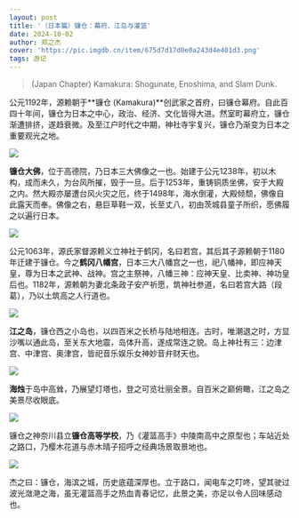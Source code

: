 ```yaml
---
layout: post
title: '（日本篇）镰仓：幕府、江岛与灌篮'
date: 2024-10-02
author: 郑之杰
cover: 'https://pic.imgdb.cn/item/675d7d17d0e0a243d4e401d3.png'
tags: 游记
---
```


> (Japan Chapter) Kamakura: Shogunate, Enoshima, and Slam Dunk.


公元1192年，源赖朝于**镰仓 (Kamakura)**创武家之首府，曰镰仓幕府。自此百四十年间，镰仓为日本之中心，政治、经济、文化皆得大进。然室町幕府立，镰仓渐遭排挤，遂趋衰微。及至江户时代之中期，神社寺宇复兴，镰仓乃渐变为日本之重要观光之地。

![](https://pic.imgdb.cn/item/675d804bd0e0a243d4e40264.png)

**镰仓大佛**，位于高德院，乃日本三大佛像之一也。始建于公元1238年，初以木构，成而未久，为台风所摧，毁于一旦。后于1253年，重铸铜质坐佛，安于大殿之内。然大殿亦屡遭台风火灾之厄，终于1498年，海水倒灌，大殿倾颓，佛像自此露天而奉。佛像之右，悬巨草鞋一双，长至丈八，初由茨城县童子所织，愿佛履之以遍行日本。

![](https://pic.imgdb.cn/item/675d78e9d0e0a243d4e400d6.png)

公元1063年，源氏家督源赖义立神社于鹤冈，名曰若宫，其后其子源赖朝于1180年迁建于镰仓。今之**鹤冈八幡宫**，日本三大八幡宫之一也，祀八幡神，即应神天皇，尊为日本之武神、战神。宫之主祭神，八幡三神：应神天皇、比卖神、神功皇后也。1182年，源赖朝为妻北条政子安产祈愿，筑神社参道，名曰若宫大路（段葛），乃以土筑高之人行道也。

![](https://pic.imgdb.cn/item/675d79c9d0e0a243d4e400fd.png)

**江之岛**，镰仓西之小岛也，以四百米之长桥与陆地相连。古时，唯潮退之时，方显沙嘴以通此岛，至关东大地震，岛体升高，遂成常连之貌。岛上神社有三：边津宫、中津宫、奥津宫，皆祀音乐娱乐女神妙音弁财天也。

![](https://pic.imgdb.cn/item/675d7d17d0e0a243d4e401d3.png)

**海烛**于岛中高耸，乃展望灯塔也，登之可览壮丽全景。自百米之巅俯瞰，江之岛之美景尽收眼底。

![](https://pic.imgdb.cn/item/675d7da9d0e0a243d4e401ed.png)

镰仓之神奈川县立**镰仓高等学校**，乃《灌篮高手》中陵南高中之原型也；车站近处之路口，乃樱木花道与赤木晴子招呼之经典场景取景地也。

![](https://pic.imgdb.cn/item/675d7e8ed0e0a243d4e40210.png)

杰之曰：镰仓，海滨之城，历史底蕴深厚也。立于路口，闻电车之叮咚，望其驶过波光潋滟之海，虽无灌篮高手之热血青春记忆，此景之美，亦足以令人回味感动也。
